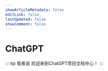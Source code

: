```yaml
---
showArticleMetadata: false
editLink: false
lastUpdated: false
showComment: false
---
```


# ChatGPT

::: tip 笔者说
欢迎来到ChatGPT项目文档中心！
:::